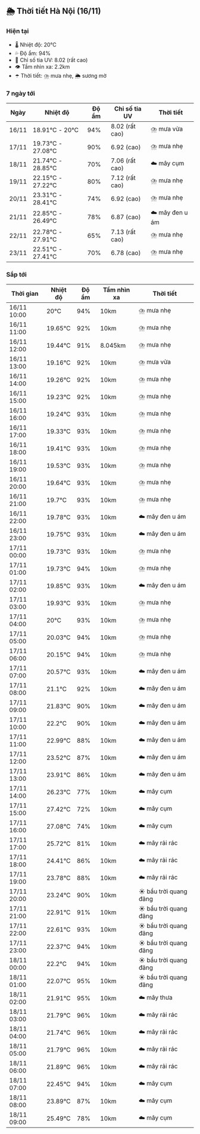 ## 🌦️ Thời tiết Hà Nội (16/11)

### Hiện tại

- 🌡️ Nhiệt độ: 20℃
- 💦 Độ ẩm: 94%
- 🌟 Chỉ số tia UV: 8.02 (rất cao)
- 👁️ Tầm nhìn xa: 2.2km
- ☂️ Thời tiết: ⛈️ mưa nhẹ, 🌦️ sương mờ

### 7 ngày tới

| Ngày | Nhiệt độ | Độ ẩm | Chỉ số tia UV | Thời tiết |
| --- | --- | --- | --- | --- |
| 16/11 | 18.91℃ - 20℃ | 94% | 8.02 (rất cao) | ⛈️ mưa vừa |
| 17/11 | 19.73℃ - 27.08℃ | 90% | 6.92 (cao) | ⛈️ mưa nhẹ |
| 18/11 | 21.74℃ - 28.85℃ | 70% | 7.06 (rất cao) | ☁️ mây cụm |
| 19/11 | 22.15℃ - 27.22℃ | 80% | 7.12 (rất cao) | ⛈️ mưa nhẹ |
| 20/11 | 23.31℃ - 28.41℃ | 74% | 6.92 (cao) | ⛈️ mưa nhẹ |
| 21/11 | 22.85℃ - 26.49℃ | 78% | 6.87 (cao) | ☁️ mây đen u ám |
| 22/11 | 22.78℃ - 27.91℃ | 65% | 7.13 (rất cao) | ⛈️ mưa nhẹ |
| 23/11 | 22.51℃ - 27.41℃ | 70% | 6.78 (cao) | ⛈️ mưa nhẹ |

### Sắp tới

| Thời gian | Nhiệt độ | Độ ẩm | Tầm nhìn xa | Thời tiết |
| --- | --- | --- | --- | --- |
| 16/11 10:00 | 20℃ | 94% | 10km | ⛈️ mưa nhẹ |
| 16/11 11:00 | 19.65℃ | 92% | 10km | ⛈️ mưa nhẹ |
| 16/11 12:00 | 19.44℃ | 91% | 8.045km | ⛈️ mưa nhẹ |
| 16/11 13:00 | 19.16℃ | 92% | 10km | ⛈️ mưa vừa |
| 16/11 14:00 | 19.26℃ | 92% | 10km | ⛈️ mưa nhẹ |
| 16/11 15:00 | 19.23℃ | 92% | 10km | ⛈️ mưa nhẹ |
| 16/11 16:00 | 19.24℃ | 93% | 10km | ⛈️ mưa nhẹ |
| 16/11 17:00 | 19.33℃ | 93% | 10km | ⛈️ mưa nhẹ |
| 16/11 18:00 | 19.41℃ | 93% | 10km | ⛈️ mưa nhẹ |
| 16/11 19:00 | 19.53℃ | 93% | 10km | ⛈️ mưa nhẹ |
| 16/11 20:00 | 19.64℃ | 93% | 10km | ⛈️ mưa nhẹ |
| 16/11 21:00 | 19.7℃ | 93% | 10km | ⛈️ mưa nhẹ |
| 16/11 22:00 | 19.78℃ | 93% | 10km | ☁️ mây đen u ám |
| 16/11 23:00 | 19.75℃ | 93% | 10km | ☁️ mây đen u ám |
| 17/11 00:00 | 19.73℃ | 93% | 10km | ⛈️ mưa nhẹ |
| 17/11 01:00 | 19.73℃ | 94% | 10km | ⛈️ mưa nhẹ |
| 17/11 02:00 | 19.85℃ | 93% | 10km | ☁️ mây đen u ám |
| 17/11 03:00 | 19.93℃ | 93% | 10km | ⛈️ mưa nhẹ |
| 17/11 04:00 | 20℃ | 93% | 10km | ⛈️ mưa nhẹ |
| 17/11 05:00 | 20.03℃ | 94% | 10km | ⛈️ mưa nhẹ |
| 17/11 06:00 | 20.15℃ | 94% | 10km | ⛈️ mưa nhẹ |
| 17/11 07:00 | 20.57℃ | 93% | 10km | ☁️ mây đen u ám |
| 17/11 08:00 | 21.1℃ | 92% | 10km | ☁️ mây đen u ám |
| 17/11 09:00 | 21.83℃ | 90% | 10km | ☁️ mây đen u ám |
| 17/11 10:00 | 22.2℃ | 90% | 10km | ☁️ mây đen u ám |
| 17/11 11:00 | 22.99℃ | 88% | 10km | ☁️ mây đen u ám |
| 17/11 12:00 | 23.52℃ | 87% | 10km | ☁️ mây đen u ám |
| 17/11 13:00 | 23.91℃ | 86% | 10km | ☁️ mây đen u ám |
| 17/11 14:00 | 26.23℃ | 77% | 10km | ☁️ mây cụm |
| 17/11 15:00 | 27.42℃ | 72% | 10km | ☁️ mây cụm |
| 17/11 16:00 | 27.08℃ | 74% | 10km | ☁️ mây cụm |
| 17/11 17:00 | 25.72℃ | 81% | 10km | ☁️ mây rải rác |
| 17/11 18:00 | 24.41℃ | 86% | 10km | ☁️ mây rải rác |
| 17/11 19:00 | 23.78℃ | 88% | 10km | ☁️ mây rải rác |
| 17/11 20:00 | 23.24℃ | 90% | 10km | ☀️ bầu trời quang đãng |
| 17/11 21:00 | 22.91℃ | 91% | 10km | ☀️ bầu trời quang đãng |
| 17/11 22:00 | 22.61℃ | 93% | 10km | ☀️ bầu trời quang đãng |
| 17/11 23:00 | 22.37℃ | 94% | 10km | ☀️ bầu trời quang đãng |
| 18/11 00:00 | 22.2℃ | 94% | 10km | ☀️ bầu trời quang đãng |
| 18/11 01:00 | 22.07℃ | 95% | 10km | ☀️ bầu trời quang đãng |
| 18/11 02:00 | 21.91℃ | 95% | 10km | ☁️ mây thưa |
| 18/11 03:00 | 21.79℃ | 96% | 10km | ☁️ mây rải rác |
| 18/11 04:00 | 21.74℃ | 96% | 10km | ☁️ mây rải rác |
| 18/11 05:00 | 21.79℃ | 96% | 10km | ☁️ mây rải rác |
| 18/11 06:00 | 21.89℃ | 96% | 10km | ☁️ mây rải rác |
| 18/11 07:00 | 22.45℃ | 94% | 10km | ☁️ mây cụm |
| 18/11 08:00 | 23.89℃ | 87% | 10km | ☁️ mây cụm |
| 18/11 09:00 | 25.49℃ | 78% | 10km | ☁️ mây cụm |
